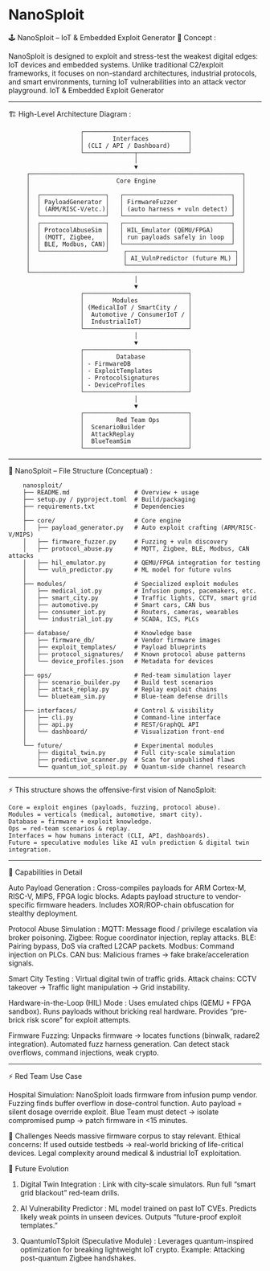# NanoSploit
🕹️ NanoSploit – IoT & Embedded Exploit Generator
🚀 Concept :

NanoSploit is designed to exploit and stress-test the weakest digital edges: IoT devices and embedded systems. Unlike traditional C2/exploit frameworks, it focuses on non-standard architectures, industrial protocols, and smart environments, turning IoT vulnerabilities into an attack vector playground.
IoT & Embedded Exploit Generator


--------------------------------------------------------------------------------

🏗️ High-Level Architecture Diagram :

                        ┌─────────────────────────────┐
                        │        Interfaces           │
                        │ (CLI / API / Dashboard)     │
                        └──────────────┬──────────────┘
                                       │
                                       ▼
         ┌───────────────────────────────────────────────────────────┐
         │                        Core Engine                        │
         │                                                           │
         │  ┌──────────────────┐   ┌──────────────────────────────┐  │
         │  │ PayloadGenerator │   │ FirmwareFuzzer               │  │
         │  │ (ARM/RISC-V/etc.)│   │ (auto harness + vuln detect) │  │
         │  └──────────────────┘   └──────────────────────────────┘  │
         │  ┌──────────────────┐   ┌──────────────────────────────┐  │
         │  │ ProtocolAbuseSim │   │ HIL_Emulator (QEMU/FPGA)     │  │
         │  │ (MQTT, Zigbee,   │   │ run payloads safely in loop  │  │
         │  │ BLE, Modbus, CAN)│   └──────────────────────────────┘  │
         │  └──────────────────┘    ┌──────────────────────────────┐ │
         │                          │ AI_VulnPredictor (future ML) │ │
         │                          └──────────────────────────────┘ │
         └───────────────────────────────────────────────────────────┘
                                       │
                                       ▼
                        ┌─────────────────────────────┐
                        │        Modules              │
                        │ (MedicalIoT / SmartCity /   │
                        │  Automotive / ConsumerIoT / │
                        │  IndustrialIoT)             │
                        └─────────────────────────────┘
                                       │
                                       ▼
                        ┌─────────────────────────────┐
                        │         Database            │
                        │ - FirmwareDB                │
                        │ - ExploitTemplates          │
                        │ - ProtocolSignatures        │
                        │ - DeviceProfiles            │
                        └─────────────────────────────┘
                                       │
                                       ▼
                        ┌─────────────────────────────┐
                        │         Red Team Ops        │
                        │  ScenarioBuilder            │
                        │  AttackReplay               │
                        │  BlueTeamSim                │
                        └─────────────────────────────┘


--------------------------------------------------------------------------------
📂 NanoSploit – File Structure (Conceptual) :

        nanosploit/
        ├── README.md                  # Overview + usage
        ├── setup.py / pyproject.toml  # Build/packaging
        ├── requirements.txt           # Dependencies
        │
        ├── core/                      # Core engine
        │   ├── payload_generator.py   # Auto exploit crafting (ARM/RISC-V/MIPS)
        │   ├── firmware_fuzzer.py     # Fuzzing + vuln discovery
        │   ├── protocol_abuse.py      # MQTT, Zigbee, BLE, Modbus, CAN attacks
        │   ├── hil_emulator.py        # QEMU/FPGA integration for testing
        │   └── vuln_predictor.py      # ML model for future vulns
        │
        ├── modules/                   # Specialized exploit modules
        │   ├── medical_iot.py         # Infusion pumps, pacemakers, etc.
        │   ├── smart_city.py          # Traffic lights, CCTV, smart grid
        │   ├── automotive.py          # Smart cars, CAN bus
        │   ├── consumer_iot.py        # Routers, cameras, wearables
        │   └── industrial_iot.py      # SCADA, ICS, PLCs
        │
        ├── database/                  # Knowledge base
        │   ├── firmware_db/           # Vendor firmware images
        │   ├── exploit_templates/     # Payload blueprints
        │   ├── protocol_signatures/   # Known protocol abuse patterns
        │   └── device_profiles.json   # Metadata for devices
        │
        ├── ops/                       # Red-team simulation layer
        │   ├── scenario_builder.py    # Build test scenarios
        │   ├── attack_replay.py       # Replay exploit chains
        │   └── blueteam_sim.py        # Blue-team defense drills
        │
        ├── interfaces/                # Control & visibility
        │   ├── cli.py                 # Command-line interface
        │   ├── api.py                 # REST/GraphQL API
        │   └── dashboard/             # Visualization front-end
        │
        └── future/                    # Experimental modules
            ├── digital_twin.py        # Full city-scale simulation
            ├── predictive_scanner.py  # Scan for unpublished flaws
            └── quantum_iot_sploit.py  # Quantum-side channel research

--------------------------------------------------------------------------------

⚡ This structure shows the offensive-first vision of NanoSploit:

    Core = exploit engines (payloads, fuzzing, protocol abuse).
    Modules = verticals (medical, automotive, smart city).
    Database = firmware + exploit knowledge.
    Ops = red-team scenarios & replay.
    Interfaces = how humans interact (CLI, API, dashboards).
    Future = speculative modules like AI vuln prediction & digital twin integration.



--------------------------------------------------------------------------------

🔧 Capabilities in Detail

Auto Payload Generation :
    Cross-compiles payloads for ARM Cortex-M, RISC-V, MIPS, FPGA logic blocks.
    Adapts payload structure to vendor-specific firmware headers.
    Includes XOR/ROP-chain obfuscation for stealthy deployment.

Protocol Abuse Simulation :
    MQTT: Message flood / privilege escalation via broker poisoning.
    Zigbee: Rogue coordinator injection, replay attacks.
    BLE: Pairing bypass, DoS via crafted L2CAP packets.
    Modbus: Command injection on PLCs.
    CAN bus: Malicious frames → fake brake/acceleration signals.

Smart City Testing :
    Virtual digital twin of traffic grids.
    Attack chains: CCTV takeover → Traffic light manipulation → Grid instability.

Hardware-in-the-Loop (HIL) Mode :
    Uses emulated chips (QEMU + FPGA sandbox).
    Runs payloads without bricking real hardware.
    Provides “pre-brick risk score” for exploit attempts.

Firmware Fuzzing:
    Unpacks firmware → locates functions (binwalk, radare2 integration).
    Automated fuzz harness generation.
    Can detect stack overflows, command injections, weak crypto.

--------------------------------------------------------------------------------

⚡ Red Team Use Case

Hospital Simulation:
    NanoSploit loads firmware from infusion pump vendor.
    Fuzzing finds buffer overflow in dose-control function.
    Auto payload = silent dosage override exploit.
    Blue Team must detect → isolate compromised pump → patch firmware in <15 minutes.

🛑 Challenges
    Needs massive firmware corpus to stay relevant.
    Ethical concerns: If used outside testbeds → real-world bricking of life-critical devices.
    Legal complexity around medical & industrial IoT exploitation.

🔮 Future Evolution

1. Digital Twin Integration :
    Link with city-scale simulators.
    Run full “smart grid blackout” red-team drills.

2. AI Vulnerability Predictor :
    ML model trained on past IoT CVEs.
    Predicts likely weak points in unseen devices.
    Outputs “future-proof exploit templates.”

3. QuantumIoTSploit (Speculative Module) :
    Leverages quantum-inspired optimization for breaking lightweight IoT crypto.
    Example: Attacking post-quantum Zigbee handshakes.
